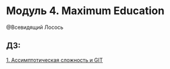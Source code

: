 # Модуль 4. Maximum Education
@Всевидящий Лосось

## ДЗ:
[1. Ассимптотическая сложность и GIT](https://github.com/RealVelvetVixen/module_4/blob/main/1%20Lesson/1_lesson_hw.py)
